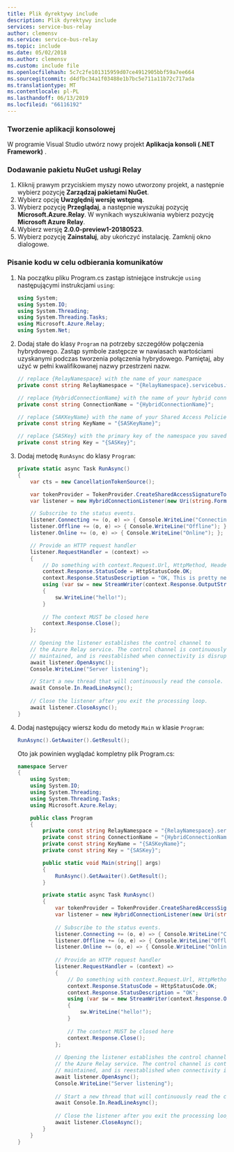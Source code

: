 ```yaml
---
title: Plik dyrektywy include
description: Plik dyrektywy include
services: service-bus-relay
author: clemensv
ms.service: service-bus-relay
ms.topic: include
ms.date: 05/02/2018
ms.author: clemensv
ms.custom: include file
ms.openlocfilehash: 5c7c2fe101315959d07ce4912905bbf59a7ee664
ms.sourcegitcommit: d4dfbc34a1f03488e1b7bc5e711a11b72c717ada
ms.translationtype: MT
ms.contentlocale: pl-PL
ms.lasthandoff: 06/13/2019
ms.locfileid: "66116192"
---
```

### <a name="create-a-console-application"></a>Tworzenie aplikacji konsolowej

W programie Visual Studio utwórz nowy projekt **Aplikacja konsoli (.NET Framework)** .

### <a name="add-the-relay-nuget-package"></a>Dodawanie pakietu NuGet usługi Relay

1. Kliknij prawym przyciskiem myszy nowo utworzony projekt, a następnie wybierz pozycję **Zarządzaj pakietami NuGet**.
2. Wybierz opcję **Uwzględnij wersję wstępną**. 
3. Wybierz pozycję **Przeglądaj**, a następnie wyszukaj pozycję **Microsoft.Azure.Relay**. W wynikach wyszukiwania wybierz pozycję **Microsoft Azure Relay**.
4. Wybierz wersję **2.0.0-preview1-20180523**. 
5. Wybierz pozycję **Zainstaluj**, aby ukończyć instalację. Zamknij okno dialogowe.

### <a name="write-code-to-receive-messages"></a>Pisanie kodu w celu odbierania komunikatów

1. Na początku pliku Program.cs zastąp istniejące instrukcje `using` następującymi instrukcjami `using`:
   
    ```csharp
    using System;
    using System.IO;
    using System.Threading;
    using System.Threading.Tasks;
    using Microsoft.Azure.Relay;
    using System.Net;
    ```
2. Dodaj stałe do klasy `Program` na potrzeby szczegółów połączenia hybrydowego. Zastąp symbole zastępcze w nawiasach wartościami uzyskanymi podczas tworzenia połączenia hybrydowego. Pamiętaj, aby użyć w pełni kwalifikowanej nazwy przestrzeni nazw.
   
    ```csharp
    // replace {RelayNamespace} with the name of your namespace
    private const string RelayNamespace = "{RelayNamespace}.servicebus.windows.net";

    // replace {HybridConnectionName} with the name of your hybrid connection
    private const string ConnectionName = "{HybridConnectionName}";

    // replace {SAKKeyName} with the name of your Shared Access Policies key, which is RootManageSharedAccessKey by default
    private const string KeyName = "{SASKeyName}";

    // replace {SASKey} with the primary key of the namespace you saved earlier
    private const string Key = "{SASKey}";
    ```

3. Dodaj metodę `RunAsync` do klasy `Program`:
   
    ```csharp
    private static async Task RunAsync()
    {
        var cts = new CancellationTokenSource();
   
        var tokenProvider = TokenProvider.CreateSharedAccessSignatureTokenProvider(KeyName, Key);
        var listener = new HybridConnectionListener(new Uri(string.Format("sb://{0}/{1}", RelayNamespace, ConnectionName)), tokenProvider);
   
        // Subscribe to the status events.
        listener.Connecting += (o, e) => { Console.WriteLine("Connecting"); };
        listener.Offline += (o, e) => { Console.WriteLine("Offline"); };
        listener.Online += (o, e) => { Console.WriteLine("Online"); };

        // Provide an HTTP request handler
        listener.RequestHandler = (context) =>
        {
            // Do something with context.Request.Url, HttpMethod, Headers, InputStream...
            context.Response.StatusCode = HttpStatusCode.OK;
            context.Response.StatusDescription = "OK, This is pretty neat";
            using (var sw = new StreamWriter(context.Response.OutputStream))
            {
                sw.WriteLine("hello!");
            }
            
            // The context MUST be closed here
            context.Response.Close();
        };
            
        // Opening the listener establishes the control channel to
        // the Azure Relay service. The control channel is continuously 
        // maintained, and is reestablished when connectivity is disrupted.
        await listener.OpenAsync();
        Console.WriteLine("Server listening");
    
        // Start a new thread that will continuously read the console.
        await Console.In.ReadLineAsync();
        
        // Close the listener after you exit the processing loop.
        await listener.CloseAsync();
    }
    ```
5. Dodaj następujący wiersz kodu do metody `Main` w klasie `Program`:
   
    ```csharp
    RunAsync().GetAwaiter().GetResult();
    ```
   
    Oto jak powinien wyglądać kompletny plik Program.cs:
   
    ```csharp
    namespace Server
    {
        using System;
        using System.IO;
        using System.Threading;
        using System.Threading.Tasks;
        using Microsoft.Azure.Relay;
   
        public class Program
        {
            private const string RelayNamespace = "{RelayNamespace}.servicebus.windows.net";
            private const string ConnectionName = "{HybridConnectionName}";
            private const string KeyName = "{SASKeyName}";
            private const string Key = "{SASKey}";
   
            public static void Main(string[] args)
            {
                RunAsync().GetAwaiter().GetResult();
            }
   
            private static async Task RunAsync()
            {
                var tokenProvider = TokenProvider.CreateSharedAccessSignatureTokenProvider(KeyName, Key);
                var listener = new HybridConnectionListener(new Uri(string.Format("sb://{0}/{1}", RelayNamespace, ConnectionName)), tokenProvider);
           
                // Subscribe to the status events.
                listener.Connecting += (o, e) => { Console.WriteLine("Connecting"); };
                listener.Offline += (o, e) => { Console.WriteLine("Offline"); };
                listener.Online += (o, e) => { Console.WriteLine("Online"); };
        
                // Provide an HTTP request handler
                listener.RequestHandler = (context) =>
                {
                    // Do something with context.Request.Url, HttpMethod, Headers, InputStream...
                    context.Response.StatusCode = HttpStatusCode.OK;
                    context.Response.StatusDescription = "OK";
                    using (var sw = new StreamWriter(context.Response.OutputStream))
                    {
                        sw.WriteLine("hello!");
                    }
                    
                    // The context MUST be closed here
                    context.Response.Close();
                };
           
                // Opening the listener establishes the control channel to
                // the Azure Relay service. The control channel is continuously 
                // maintained, and is reestablished when connectivity is disrupted.
                await listener.OpenAsync();
                Console.WriteLine("Server listening");
           
                // Start a new thread that will continuously read the console.
                await Console.In.ReadLineAsync();
               
                // Close the listener after you exit the processing loop.
                await listener.CloseAsync();
            }
        }
    }
    ```

